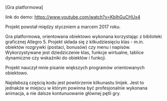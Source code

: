 [Gra platformowa]

link do demo: https://www.youtube.com/watch?v=KblhGuCHUx4

Projekt powstał między styczniem a marcem 2017 roku.


Gra platformowa, orientowana obiektowo wykonana korzystając z biblioteki graficznej Allegro 5.
Projekt składa się z kilkudziesięciu klas - m.in. obiektów rozgrywki (postaci, bonusów) czy menu i napisów.
Wykorzystywane jest dziedziczenie klas, funkcje wirtualne, tablice dynamiczne czy wskaźniki do obiektów i funkcji.

Projekt nauczył mnie pisanie większych programów orientowanych obiektowo.

Najsłabszą częścią kodu jest powtórzenie kilkunastu linijek.
Jest to jednakże w miejscu w którym powinna być profesjonalnie wykonana animacja, a nie dalsze kontunuowanie głównej pętli gry.
